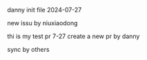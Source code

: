 danny init file
2024-07-27

new issu by niuxiaodong

thi is my test pr 
7-27
create a new pr by danny

sync by others
